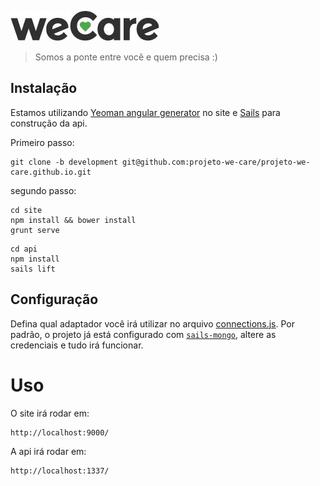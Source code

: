![wecare logo](wecare-readme.jpg "WeCare")

> Somos a ponte entre você e quem precisa :)

## Instalação

Estamos utilizando [Yeoman angular generator](https://github.com/yeoman/generator-angular) no site e [Sails](http://sailsjs.org) para construção da api.

Primeiro passo:

```
git clone -b development git@github.com:projeto-we-care/projeto-we-care.github.io.git
```

segundo passo:

```
cd site
npm install && bower install
grunt serve
```

```
cd api
npm install
sails lift
```

## Configuração

Defina qual adaptador você irá utilizar no arquivo <a href="https://github.com/projeto-we-care/projeto-we-care.github.io/blob/development/api/config/connections.js">connections.js</a>. Por padrão, o projeto já está configurado com <a href="https://github.com/projeto-we-care/projeto-we-care.github.io/blob/development/api/config/connections.js#L60">`sails-mongo`</a>, altere as credenciais e tudo irá funcionar.

# Uso

O site irá rodar em:

```
http://localhost:9000/
```

A api irá rodar em:

```
http://localhost:1337/
```
